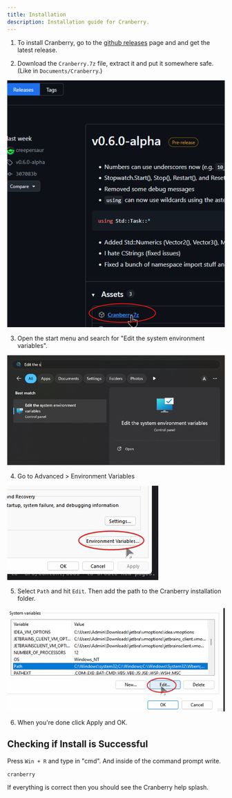 ```yaml
---
title: Installation
description: Installation guide for Cranberry.
---
```


1. To install Cranberry, go to the [github releases](https://github.com/creepersaur/Cranberry-Lang/releases) page and and get the latest release.

2. Download the `Cranberry.7z` file, extract it and put it somewhere safe.
(Like in `Documents/Cranberry`.)

![Releases](zen_03xZ2NpDTA.png)

3. Open the start menu and search for "Edit the system environment variables".

![Environment Variables](Code_nJHkOYegSW.png)

4. Go to Advanced > Environment Variables

![Advanced](Code_YvAENIDVTF.png)

5. Select `Path` and hit `Edit`. Then add the path to the Cranberry installation folder.

![Edit Path](7WHv0kEhDO.png)

6. When you're done click Apply and OK.

## Checking if Install is Successful

Press `Win + R` and type in "cmd". And inside of the command prompt write.

```bash
cranberry
```

If everything is correct then you should see the Cranberry help splash.
